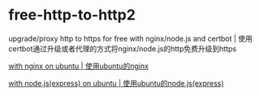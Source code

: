 # free-http-to-http2

upgrade/proxy http to https for free with nginx/node.js and certbot | 使用certbot通过升级或者代理的方式将nginx/node.js的http免费升级到https

[with nginx on ubuntu | 使用ubuntu的nginx](./ubuntu/README.md)

[with node.js(express) on ubuntu | 使用ubuntu的node.js(express)](./nodejs/README.md)
